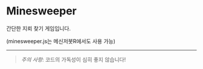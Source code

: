 # Minesweeper
간단한 지뢰 찾기 게임입니다.

(minesweeper.js는 메신저봇R에서도 사용 가능)

***
> *주의 사항*: 코드의 가독성이 심히 좋지 않습니다!
